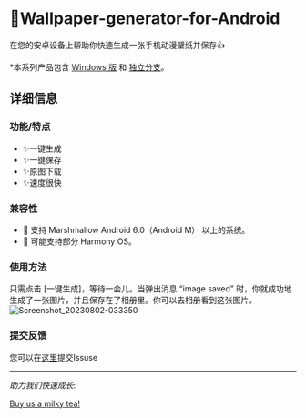 
# 🎉Wallpaper-generator-for-Android
 在您的安卓设备上帮助你快速生成一张手机动漫壁纸并保存👍
 
 *本系列产品包含 [Windows 版](https://github.com/SRInternet/Wallpaper-generator/) 和 [独立分支](https://github.com/SRInternet/Pixiv-generator/)。

## 详细信息

### 功能/特点
- ✨一键生成
- ✨一键保存
- ✨原图下载
- ✨速度很快

### 兼容性
- 🎇 支持 Marshmallow Android 6.0（Android M） 以上的系统。
- 🎇     可能支持部分 Harmony OS。

### 使用方法
只需点击 [一键生成]，等待一会儿。当弹出消息 “image saved” 时，你就成功地生成了一张图片，并且保存在了相册里。你可以去相册看到这张图片。
![Screenshot_20230802-033350](https://github.com/SRInternet/Wallpaper-generator-for-Android/assets/89620382/eac6e7d4-a213-4c53-a14d-88216aa4c377)

### 提交反馈
您可以在[这里](https://github.com/SRInternet/Wallpaper-generator-for-Android/)提交Issuse

---



_助力我们快速成长_:




[Buy us a milky tea!](https://afdian.net/a/srinternet)

